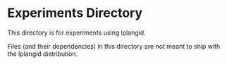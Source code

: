 # Experiments Directory

This directory is for experiments using lplangid.

Files (and their dependencies) in this directory are not meant to ship with the lplangid distribution.
